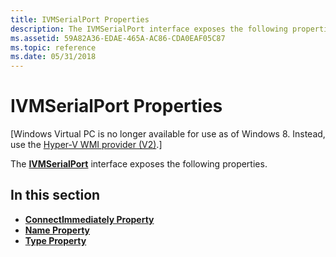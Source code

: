 ```yaml
---
title: IVMSerialPort Properties
description: The IVMSerialPort interface exposes the following properties.
ms.assetid: 59A82A36-EDAE-465A-AC86-CDA0EAF05C87
ms.topic: reference
ms.date: 05/31/2018
---
```


# IVMSerialPort Properties

\[Windows Virtual PC is no longer available for use as of Windows 8. Instead, use the [Hyper-V WMI provider (V2)](/windows/desktop/HyperV_v2/windows-virtualization-portal).\]

The [**IVMSerialPort**](ivmserialport.md) interface exposes the following properties.

## In this section

-   [**ConnectImmediately Property**](ivmserialport-connectimmediately.md)
-   [**Name Property**](ivmserialport-name.md)
-   [**Type Property**](ivmserialport-type.md)

 

 